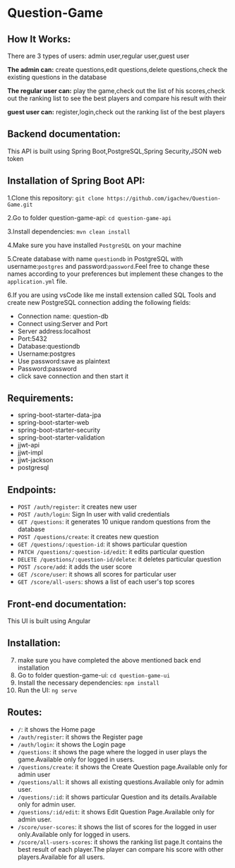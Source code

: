 # Question-Game

## How It Works:
<p>There are 3 types of users: admin user,regular user,guest user</p>
<p><strong>The admin can:</strong> create questions,edit questions,delete questions,check the existing questions in the database</p>
<p><strong>The regular user can:</strong> play the game,check out the list of his scores,check out the ranking list to see the best players and compare his result with their</p>
<p><strong>guest user can:</strong> register,login,check out the ranking list of the best players</p>

## Backend documentation:
<p>This API is built using Spring Boot,PostgreSQL,Spring Security,JSON web token</p>

## Installation of Spring Boot API:
1.Clone this repository: `git clone https://github.com/igachev/Question-Game.git`

2.Go to folder question-game-api: `cd question-game-api`

3.Install dependencies: `mvn clean install`

4.Make sure you have installed `PostgreSQL` on your machine

5.Create database with name `questiondb` in PostgreSQL with username:`postgres` and password:`password`.Feel free to change these names according to your preferences but implement these changes to the `application.yml` file.

6.If you are using vsCode like me install extension called SQL Tools and create new PostgreSQL connection adding the following fields:
- Connection name: question-db
- Connect using:Server and Port
- Server address:localhost
- Port:5432
- Database:questiondb
- Username:postgres
- Use password:save as plaintext
- Password:password
- click save connection and then start it

## Requirements:
- spring-boot-starter-data-jpa
- spring-boot-starter-web
- spring-boot-starter-security
- spring-boot-starter-validation
- jjwt-api
- jjwt-impl
- jjwt-jackson
- postgresql

## Endpoints:
- `POST /auth/register`: it creates new user
- `POST /auth/login`: Sign In user with valid credentials
- `GET /questions`: it generates 10 unique random questions from the database
- `POST /questions/create`: it creates new question
- `GET /questions/:question-id`: it shows particular question
- `PATCH /questions/:question-id/edit`: it edits particular question
- `DELETE /questions/:question-id/delete`: it deletes particular question
- `POST /score/add`: it adds the user score
- `GET /score/user`: it shows all scores for particular user
- `GET /score/all-users`: shows a list of each user's top scores

## Front-end documentation:
<p>This UI is built using Angular</p>

## Installation:
7. make sure you have completed the above mentioned back end installation
8. Go to folder question-game-ui: `cd question-game-ui`
9. Install the necessary dependencies: `npm install`
10. Run the UI: `ng serve`

## Routes:
- `/`: it shows the Home page
- `/auth/register`: it shows the Register page
- `/auth/login`: it shows the Login page
- `/questions`: it shows the page where the logged in user plays the game.Available only for logged in users.
- `/questions/create`: it shows the Create Question page.Available only for admin user
- `/questions/all`: it shows all existing questions.Available only for admin user.
- `/questions/:id`: it shows particular Question and its details.Available only for admin user.
- `/questions/:id/edit`: it shows Edit Question Page.Available only for admin user.
- `/score/user-scores`: it shows the list of scores for the logged in user only.Available only for logged in users.
- `/score/all-users-scores`: it shows the ranking list page.It contains the best result of each player.The player can compare his score with other players.Available for all users.
